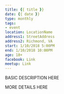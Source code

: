 ```yaml
---
title: {{ title }}
date: {{ date }}
type: monthly
tags:
- event
location: LocationName
address1: StreetAddress
address2: Richmond, VA
start: 1/10/2018 5:00PM
end: 1/10/2018 10:00PM
age: 18+
facebook: Link
meetup: Link
---
```

BASIC DESCRIPTION HERE
<!-- more -->
MORE DETAILS HERE